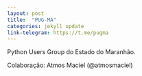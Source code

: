 ```yaml
---
layout: post
title:  "PUG-MA"
categories: jekyll update
link-telegram: https://t.me/pugma
---
```

Python Users Group do Estado do Maranhão.

Colaboração: Atmos Maciel (@atmosmaciel)
